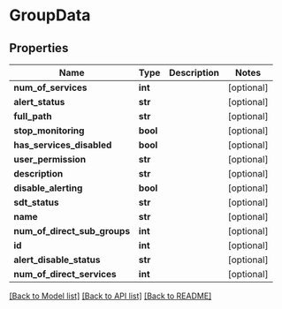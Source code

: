 # GroupData

## Properties
Name | Type | Description | Notes
------------ | ------------- | ------------- | -------------
**num_of_services** | **int** |  | [optional] 
**alert_status** | **str** |  | [optional] 
**full_path** | **str** |  | [optional] 
**stop_monitoring** | **bool** |  | [optional] 
**has_services_disabled** | **bool** |  | [optional] 
**user_permission** | **str** |  | [optional] 
**description** | **str** |  | [optional] 
**disable_alerting** | **bool** |  | [optional] 
**sdt_status** | **str** |  | [optional] 
**name** | **str** |  | [optional] 
**num_of_direct_sub_groups** | **int** |  | [optional] 
**id** | **int** |  | [optional] 
**alert_disable_status** | **str** |  | [optional] 
**num_of_direct_services** | **int** |  | [optional] 

[[Back to Model list]](../README.md#documentation-for-models) [[Back to API list]](../README.md#documentation-for-api-endpoints) [[Back to README]](../README.md)


